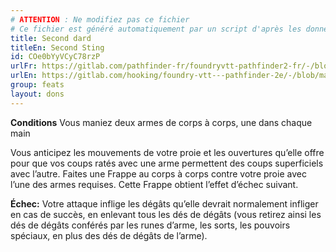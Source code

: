 ```yaml
---
# ATTENTION : Ne modifiez pas ce fichier
# Ce fichier est généré automatiquement par un script d'après les données du module Foundry VTT officiel et de sa traduction
title: Second dard
titleEn: Second Sting
id: COe0bYyVCyC78rzP
urlFr: https://gitlab.com/pathfinder-fr/foundryvtt-pathfinder2-fr/-/blob/master/data/feats/COe0bYyVCyC78rzP.htm
urlEn: https://gitlab.com/hooking/foundry-vtt---pathfinder-2e/-/blob/master/packs/data/feats.db/second-sting.json
group: feats
layout: dons
---
```

**Conditions** Vous maniez deux armes de corps à corps, une dans chaque main

Vous anticipez les mouvements de votre proie et les ouvertures qu’elle offre pour que vos coups ratés avec une arme permettent des coups superficiels avec l’autre. Faites une Frappe au corps à corps contre votre proie avec l’une des armes requises. Cette Frappe obtient l’effet d’échec suivant.

**Échec:** Votre attaque inflige les dégâts qu’elle devrait normalement infliger en cas de succès, en enlevant tous les dés de dégâts (vous retirez ainsi les dés de dégâts conférés par les runes d’arme, les sorts, les pouvoirs spéciaux, en plus des dés de dégâts de l’arme).


